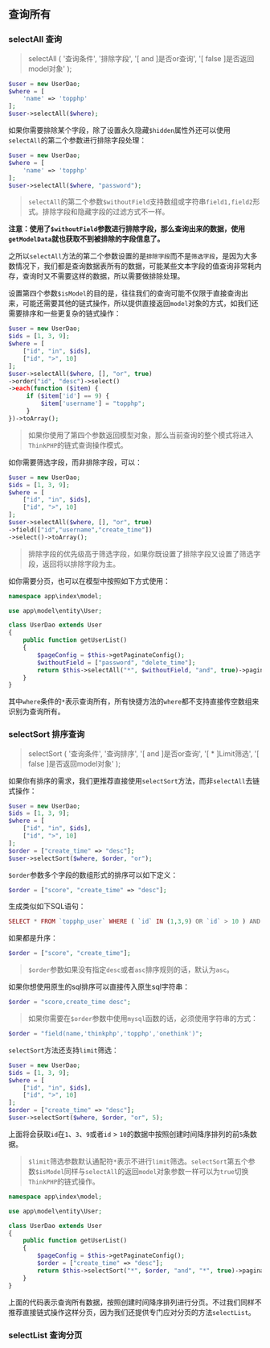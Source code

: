 ## 查询所有

### selectAll 查询

> selectAll \( '查询条件', '排除字段', '\[ and \]是否or查询', '\[ false \]是否返回model对象' \);

```php
$user = new UserDao;
$where = [
    'name' => 'topphp'
];
$user->selectAll($where);
```

如果你需要排除某个字段，除了设置永久隐藏`$hidden`属性外还可以使用`selectAll`的第二个参数进行排除字段处理：

```php
$user = new UserDao;
$where = [
    'name' => 'topphp'
];
$user->selectAll($where, "password");
```

> `selectAll`的第二个参数`$withoutField`支持数组或字符串`field1,field2`形式。排除字段和隐藏字段的过滤方式不一样。

**注意：使用了`$withoutField`参数进行排除字段，那么查询出来的数据，使用`getModelData`就也获取不到被排除的字段信息了。**

之所以`selectAll`方法的第二个参数设置的是`排除字段`而不是`筛选字段`，是因为大多数情况下，我们都是查询数据表所有的数据，可能某些文本字段的值查询非常耗内存，查询时又不需要这样的数据，所以需要做排除处理。

设置第四个参数`$isModel`的目的是，往往我们的查询可能不仅限于直接查询出来，可能还需要其他的链式操作，所以提供直接返回`model`对象的方式，如我们还需要排序和一些更复杂的链式操作：

```php
$user = new UserDao;
$ids = [1, 3, 9];
$where = [
    ["id", "in", $ids],
    ["id", ">", 10]
];
$user->selectAll($where, [], "or", true)
->order("id", "desc")->select()
->each(function ($item) {
     if ($item['id'] == 9) {
         $item['username'] = "topphp";
     }
})->toArray();
```

> 如果你使用了第四个参数返回模型对象，那么当前查询的整个模式将进入`ThinkPHP`的链式查询操作模式。

如你需要筛选字段，而非排除字段，可以：

```php
$user = new UserDao;
$ids = [1, 3, 9];
$where = [
    ["id", "in", $ids],
    ["id", ">", 10]
];
$user->selectAll($where, [], "or", true)
->field(["id","username","create_time"])
->select()->toArray();
```

> 排除字段的优先级高于筛选字段，如果你既设置了排除字段又设置了筛选字段，返回将以排除字段为主。

如你需要分页，也可以在模型中按照如下方式使用：

```php
namespace app\index\model;

use app\model\entity\User;

class UserDao extends User
{
    public function getUserList()
    {
        $pageConfig = $this->getPaginateConfig();
        $withoutField = ["password", "delete_time"];
        return $this->selectAll("*", $withoutField, "and", true)->paginate($pageConfig)->toArray();
    }
}
```

其中`where`条件的`*`表示查询所有，所有快捷方法的`where`都不支持直接传空数组来识别为查询所有。

### selectSort 排序查询

> selectSort \( '查询条件', '查询排序', '\[ and \]是否or查询', '\[ * \]Limit筛选', '\[ false \]是否返回model对象' \);

如果你有排序的需求，我们更推荐直接使用`selectSort`方法，而非`selectAll`去链式操作：

```php
$user = new UserDao;
$ids = [1, 3, 9];
$where = [
    ["id", "in", $ids],
    ["id", ">", 10]
];
$order = ["create_time" => "desc"];
$user->selectSort($where, $order, "or");
```

`$order`参数多个字段的数组形式的排序可以如下定义：

```php
$order = ["score", "create_time" => "desc"];
```

生成类似如下SQL语句：

```php
SELECT * FROM `topphp_user` WHERE ( `id` IN (1,3,9) OR `id` > 10 ) AND ( `delete_time` IS NULL OR `delete_time` = 0 ) ORDER BY `score`,`create_time` DESC
```

如果都是升序：

```php
$order = ["score", "create_time"];
```

> `$order`参数如果没有指定`desc`或者`asc`排序规则的话，默认为`asc`。

如果你想使用原生的sql排序可以直接传入原生sql字符串：

```php
$order = "score,create_time desc";
```

> 如果你需要在`$order`参数中使用`mysql`函数的话，必须使用字符串的方式：

```php
$order = "field(name,'thinkphp','topphp','onethink')";
```

`selectSort`方法还支持`limit`筛选：

```php
$user = new UserDao;
$ids = [1, 3, 9];
$where = [
    ["id", "in", $ids],
    ["id", ">", 10]
];
$order = ["create_time" => "desc"];
$user->selectSort($where, $order, "or", 5);
```

上面将会获取`id`在`1`、`3`、`9`或者`id` > `10`的数据中按照创建时间降序排列的前`5`条数据。

> `$limit`筛选参数默认通配符`*`表示不进行`limit`筛选。`selectSort`第五个参数`$isModel`同样与`selectAll`的返回`model`对象参数一样可以为`true`切换`ThinkPHP`的链式操作。

```php
namespace app\index\model;

use app\model\entity\User;

class UserDao extends User
{
    public function getUserList()
    {
        $pageConfig = $this->getPaginateConfig();
        $order = ["create_time" => "desc"];
        return $this->selectSort("*", $order, "and", "*", true)->paginate($pageConfig)->toArray();
    }
}
```

上面的代码表示查询所有数据，按照创建时间降序排列进行分页。不过我们同样不推荐直接链式操作这样分页，因为我们还提供专门应对分页的方法`selectList`。

### selectList 查询分页

